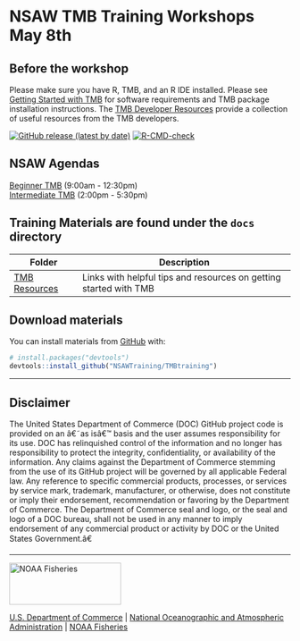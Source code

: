 <!-- README.md is generated from README.Rmd. Please edit that file -->

# NSAW TMB Training Workshops May 8th

## Before the workshop

Please make sure you have R, TMB, and an R IDE installed. Please see
[Getting Started with
TMB](https://nsawtraining.github.io/TMBtraining/articles/00_01_Getting_Started.html)
for software requirements and TMB package installation instructions. The
[TMB Developer
Resources](https://nsawtraining.github.io/TMBtraining/articles/00_00_TMB_Developer_Resources.html)
provide a collection of useful resources from the TMB developers.

<!-- badges: start -->

[![GitHub release (latest by
date)](https://img.shields.io/github/v/release/nmfs-fish-tools/pkgdownTemplate)](https://github.com/nmfs-fish-tools/pkgdownTemplate/releases)
[![R-CMD-check](https://github.com/nmfs-fish-tools/pkgdownTemplate/workflows/R-CMD-check/badge.svg)](https://github.com/nmfs-fish-tools/pkgdownTemplate/actions/workflows/R-CMD-check.yaml)
<!-- badges: end -->

## NSAW Agendas

[Beginner
TMB](https://nsawtraining.github.io/TMBtraining/articles/00-beginner-tmb-agenda.html)
(9:00am - 12:30pm)<br> [Intermediate
TMB](https://nsawtraining.github.io/TMBtraining/articles/01-intermediate-tmb-agenda.html)
(2:00pm - 5:30pm)

## Training Materials are found under the `docs` directory

| Folder                                                                                                 | Description                                                       |
|--------------------------------------------------------------------------------------------------------|-------------------------------------------------------------------|
| [TMB Resources](https://nsawtraining.github.io/TMBtraining/articles/000_Getting_Started_Contents.html) | Links with helpful tips and resources on getting started with TMB |

## Download materials

You can install materials from
[GitHub](https://github.com/NSAWTraining/TMBtraining) with:

``` r
# install.packages("devtools")
devtools::install_github("NSAWTraining/TMBtraining")
```

<!-- Do not edit below. This adds the Disclaimer and NMFS footer. -->

------------------------------------------------------------------------

## Disclaimer

The United States Department of Commerce (DOC) GitHub project code is
provided on an â€˜as isâ€™ basis and the user assumes responsibility for
its use. DOC has relinquished control of the information and no longer
has responsibility to protect the integrity, confidentiality, or
availability of the information. Any claims against the Department of
Commerce stemming from the use of its GitHub project will be governed by
all applicable Federal law. Any reference to specific commercial
products, processes, or services by service mark, trademark,
manufacturer, or otherwise, does not constitute or imply their
endorsement, recommendation or favoring by the Department of Commerce.
The Department of Commerce seal and logo, or the seal and logo of a DOC
bureau, shall not be used in any manner to imply endorsement of any
commercial product or activity by DOC or the United States Government.â€

------------------------------------------------------------------------

<img src="https://raw.githubusercontent.com/nmfs-general-modeling-tools/nmfspalette/main/man/figures/noaa-fisheries-rgb-2line-horizontal-small.png" width="200" style="height: 75px !important;"  alt="NOAA Fisheries">

[U.S. Department of Commerce](https://www.commerce.gov/) \| [National
Oceanographic and Atmospheric Administration](https://www.noaa.gov) \|
[NOAA Fisheries](https://www.fisheries.noaa.gov/)
